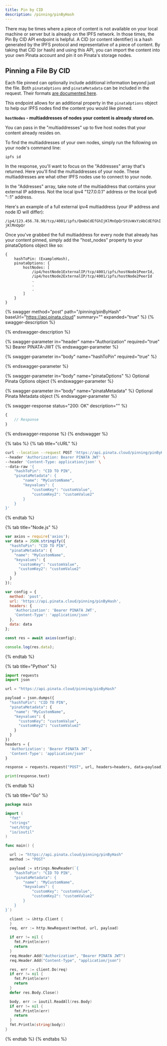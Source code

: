 ```yaml
---
title: Pin by CID
description: /pinning/pinByHash
---
```


There may be times where a piece of content is not available on your local machine or server but is already on the IPFS network. In those times, the Pin By CID API endpoint is helpful. A CID (or content identifier) is a hash generated by the IPFS protocol and representative of a piece of content. By taking that CID (or hash) and using this API, you can import the content into your own Pinata account and pin it on Pinata's storage nodes.&#x20;

## Pinning a File By CID

Each file pinned can optionally include additional information beyond just the file. Both `pinataOptions` and `pinataMetadata` can be included in the request. Their formats [are documented here](./#pinata-options).

This endpoint allows for an additional property in the `pinataOptions` object to help our IPFS nodes find the content you would like pinned.&#x20;

**`hostNodes` - multiaddresses of nodes your content is already stored on.**&#x20;

You can pass in the "multiaddresses" up to five host nodes that your content already resides on.

To find the multiaddresses of your own nodes, simply run the following on your node's command line:

`ipfs id`

In the response, you'll want to focus on the "Addresses" array that's returned. Here you'll find the multiaddresses of your node. These multiaddresses are what other IPFS nodes use to connect to your node.

In the "Addresses" array, take note of the multiaddress that contains your external IP address. Not the local ipv4 "127.0.0.1" address or the local ipv6 "::1" address.

Here's an example of a full external ipv4 multiaddress (your IP address and node ID will differ):

`/ip4/123.456.78.90/tcp/4001/ipfs/QmAbCdEfGhIjKlMnOpQrStUvWxYzAbCdEfGhIjKlMnOpQr`

Once you've grabbed the full multiaddress for every node that already has your content pinned, simply add the "host\_nodes" property to your pinataOptions object like so:

```
{
    hashToPin: (ExampleHash),
    pinataOptions: {
        hostNodes: [
            /ip4/hostNode1ExternalIP/tcp/4001/ipfs/hostNode1PeerId,
            /ip4/hostNode2ExternalIP/tcp/4001/ipfs/hostNode2PeerId
            .
            .
            .
        ]
    }
}
```

{% swagger method="post" path="/pinning/pinByHash" baseUrl="https://api.pinata.cloud" summary="" expanded="true" %}
{% swagger-description %}

{% endswagger-description %}

{% swagger-parameter in="header" name="Authorization" required="true" %}
Bearer PINATA-JWT
{% endswagger-parameter %}

{% swagger-parameter in="body" name="hashToPin" required="true" %}

{% endswagger-parameter %}

{% swagger-parameter in="body" name="pinataOptions" %}
Optional Pinata Options object
{% endswagger-parameter %}

{% swagger-parameter in="body" name="pinataMetadata" %}
Optional Pinata Metadata object
{% endswagger-parameter %}

{% swagger-response status="200: OK" description="" %}
```javascript
{
    // Response
}
```
{% endswagger-response %}
{% endswagger %}

{% tabs %}
{% tab title="cURL" %}
```bash
curl --location --request POST 'https://api.pinata.cloud/pinning/pinByHash' \
--header 'Authorization: Bearer PINATA JWT' \
--header 'Content-Type: application/json' \
--data-raw '{
    "hashToPin": "CID TO PIN",
    "pinataMetadata": {
        "name": "MyCustomName",
        "keyvalues": {
            "customKey": "customValue",
            "customKey2": "customValue2"
        }
    }
}'
```
{% endtab %}

{% tab title="Node.js" %}
```javascript
var axios = require('axios');
var data = JSON.stringify({
  "hashToPin": "CID TO PIN",
  "pinataMetadata": {
    "name": "MyCustomName",
    "keyvalues": {
      "customKey": "customValue",
      "customKey2": "customValue2"
    }
  }
});

var config = {
  method: 'post',
  url: 'https://api.pinata.cloud/pinning/pinByHash',
  headers: {
    'Authorization': 'Bearer PINATA JWT',
    'Content-Type': 'application/json'
  },
  data: data
};

const res = await axios(config);

console.log(res.data);
```
{% endtab %}

{% tab title="Python" %}
```python
import requests
import json

url = "https://api.pinata.cloud/pinning/pinByHash"

payload = json.dumps({
  "hashToPin": "CID TO PIN",
  "pinataMetadata": {
    "name": "MyCustomName",
    "keyvalues": {
      "customKey": "customValue",
      "customKey2": "customValue2"
    }
  }
})
headers = {
  'Authorization': 'Bearer PINATA JWT',
  'Content-Type': 'application/json'
}

response = requests.request("POST", url, headers=headers, data=payload)

print(response.text)

```
{% endtab %}

{% tab title="Go" %}
```go
package main

import (
  "fmt"
  "strings"
  "net/http"
  "io/ioutil"
)

func main() {

  url := "https://api.pinata.cloud/pinning/pinByHash"
  method := "POST"

  payload := strings.NewReader(`{
    "hashToPin": "CID TO PIN",
    "pinataMetadata": {
        "name": "MyCustomName",
        "keyvalues": {
            "customKey": "customValue",
            "customKey2": "customValue2"
        }
    }
}`)

  client := &http.Client {
  }
  req, err := http.NewRequest(method, url, payload)

  if err != nil {
    fmt.Println(err)
    return
  }
  req.Header.Add("Authorization", "Bearer PINATA JWT")
  req.Header.Add("Content-Type", "application/json")

  res, err := client.Do(req)
  if err != nil {
    fmt.Println(err)
    return
  }
  defer res.Body.Close()

  body, err := ioutil.ReadAll(res.Body)
  if err != nil {
    fmt.Println(err)
    return
  }
  fmt.Println(string(body))
}
```
{% endtab %}
{% endtabs %}
